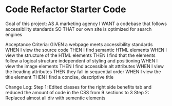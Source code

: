 # Code Refactor Starter Code

Goal of this project:
AS A marketing agency
I WANT a codebase that follows accessibility standards
SO THAT our own site is optimized for search engines

Acceptance Criteria:
GIVEN a webpage meets accessibility standards
WHEN I view the source code
THEN I find semantic HTML elements
WHEN I view the structure of the HTML elements
THEN I find that the elements follow a logical structure independent of styling and positioning
WHEN I view the image elements
THEN I find accessible alt attributes
WHEN I view the heading attributes
THEN they fall in sequential order
WHEN I view the title element
THEN I find a concise, descriptive title



Change Log:
Step 1: Edited classes for the right side benefits tab and reduced the amount of code in the CSS from 9 sections to 3
Step 2: Replaced almost all div with sementic elements

